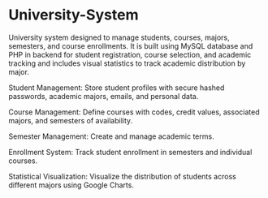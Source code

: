 # University-System
University system designed to manage students, courses, majors, semesters, and course enrollments. It is built using MySQL database and PHP in backend for student registration, course selection, and academic tracking and includes visual statistics to track academic distribution by major.

Student Management: Store student profiles with secure hashed passwords, academic majors, emails, and personal data.

Course Management: Define courses with codes, credit values, associated majors, and semesters of availability.

Semester Management: Create and manage academic terms.

Enrollment System: Track student enrollment in semesters and individual courses.

Statistical Visualization: Visualize the distribution of students across different majors using Google Charts.
